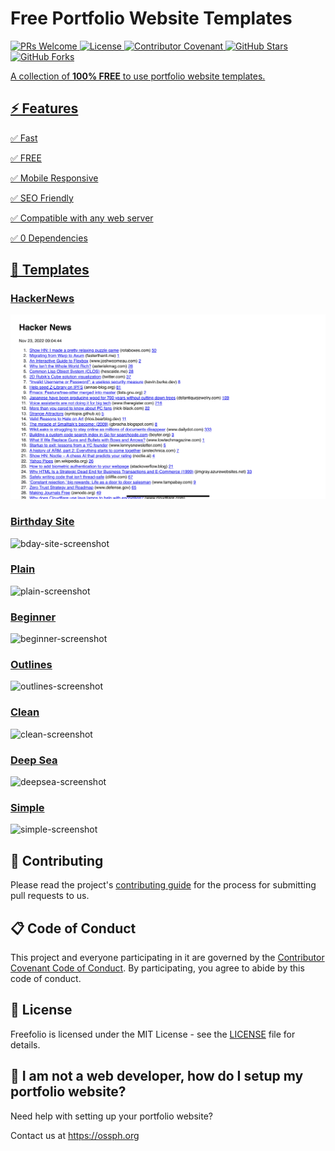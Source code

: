 # Free Portfolio Website Templates
<p>
  <a href="https://github.com/OSSPhilippines/freefolio/blob/main/CONTRIBUTING.md">
    <img src="https://img.shields.io/badge/PRs-welcome-brightgreen.svg?style=flat-square" height="20" alt="PRs Welcome"> 
  <a href="https://github.com/OSSPhilippines/freefolio/blob/main/LICENSE">
    <img alt="License" src="https://img.shields.io/badge/License-MIT-blue.svg?style=flat-square">
  <a href="https://github.com/OSSPhilippines/freefolio/blob/main/CODE_OF_CONDUCT.md">
    <img alt="Contributor Covenant" src="https://img.shields.io/badge/Contributor%20Covenant-v2.0%20adopted-green.svg?style=flat-square">
  <a href="https://github.com/OSSPhilippines/freefolio/stargazers">
    <img alt="GitHub Stars" src="https://badgen.net/github/stars/OSSPhilippines/freefolio/?style=flat-square">
  <a href="https://github.com/OSSPhilippines/freefolio/network">
    <img alt="GitHub Forks" src="https://badgen.net/github/forks/OSSPhilippines/freefolio/?style=flat-square">
</p>

A collection of **100% FREE** to use portfolio website templates.

## ⚡ Features

✅ Fast

✅ FREE

✅ Mobile Responsive

✅ SEO Friendly

✅ Compatible with any web server

✅ 0 Dependencies

## 🎨 Templates

<h3><a href="https://uvacoder.github.io/simple-projects/simple-hn">HackerNews</a></h3>
<img src="./images/screenshot-hn.png" alt="hackernews-screenshot"/>

<h3><a href="https://uvacoder.github.io/simple-projects/simple-birthday-site">Birthday Site</a></h3>
<img src="./images/screenshot-bday-site.png" alt="bday-site-screenshot"/>

<h3><a href="https://ossphilippines.github.io/freefolio/plain">Plain</a></h3>
<img src="./images/plain.png" alt="plain-screenshot"/>
  
<h3><a href="https://ossphilippines.github.io/freefolio/beginner">Beginner</a></h3>
<img src="./images/beginner.png" alt="beginner-screenshot"/>

<h3><a href="https://ossphilippines.github.io/freefolio/outlines">Outlines</a></h3>
<img src="./images/outlines.png" alt="outlines-screenshot"/>

<h3><a href="https://ossphilippines.github.io/freefolio/clean">Clean</a></h3>
<img src="./images/clean.png" alt="clean-screenshot"/>

<h3><a href="https://ossphilippines.github.io/freefolio/deepsea">Deep Sea</a></h3>
<img src="./images/deepsea.png" alt="deepsea-screenshot"/>

<h3><a href="https://ossphilippines.github.io/freefolio/simple">Simple</a></h3>
<img src="./images/simple.PNG" alt="simple-screenshot"/>

## 🎯 Contributing

Please read the project's [contributing guide](./CONTRIBUTING.md) for the process for submitting pull requests to us.

## 📋 Code of Conduct
This project and everyone participating in it are governed by the [Contributor Covenant Code of Conduct](./CODE_OF_CONDUCT.md). By participating, you agree to abide by this code of conduct.

## 📃 License

Freefolio is licensed under the MIT License - see the [LICENSE](LICENSE) file for details.

## 🤔 I am not a web developer, how do I setup my portfolio website?

Need help with setting up your portfolio website?

Contact us at https://ossph.org
